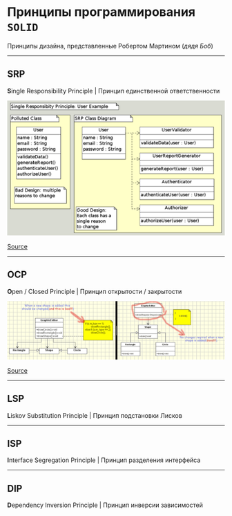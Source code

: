 # Принципы программирования `SOLID`

Принципы дизайна, представленные Робертом Мартином (_дядя Боб_)

---

## SRP

**S**ingle Responsibility Principle | Принцип единственной ответственности

![srp.png](_images/srp.png)

[Source](https://www.oodesign.com/single-responsibility-principle)

---

## OCP

**O**pen / Closed Principle | Принцип открытости / закрытости

![srp.png](_images/ocp.png)

[Source](https://www.oodesign.com/open-closed-principle)

---

## LSP

**L**iskov Substitution Principle | Принцип подстановки Лисков


---

## ISP

**I**nterface Segregation Principle | Принцип разделения интерфейса


---

## DIP

**D**ependency Inversion Principle | Принцип инверсии зависимостей
